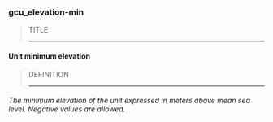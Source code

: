 ### gcu_elevation-min



> TITLE
> 
> ------

#### Unit minimum elevation



> DEFINITION
> 
> ------

###### The minimum elevation of the unit expressed in meters above mean sea level. Negative values are allowed.